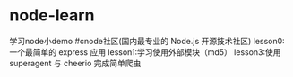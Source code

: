 # node-learn
学习node小demo
#cnode社区(国内最专业的 Node.js 开源技术社区)
lesson0:一个最简单的 express 应用
lesson1:学习使用外部模块（md5）
lesson3:使用 superagent 与 cheerio 完成简单爬虫